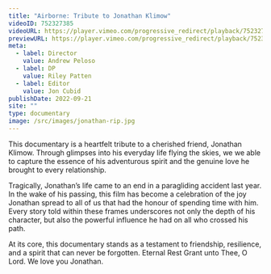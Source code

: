 ```yaml
---
title: "Airborne: Tribute to Jonathan Klimow"
videoID: 752327385
videoURL: https://player.vimeo.com/progressive_redirect/playback/752327385/rendition/1080p/file.mp4?loc=external&signature=127b4575a1901e8d07c2da2a22318e5241389f1dbc0906b1c72a798de9d23049
previewURL: https://player.vimeo.com/progressive_redirect/playback/752327385/rendition/1080p/file.mp4?loc=external&signature=127b4575a1901e8d07c2da2a22318e5241389f1dbc0906b1c72a798de9d23049
meta:
  - label: Director
    value: Andrew Peloso
  - label: DP
    value: Riley Patten
  - label: Editor
    value: Jon Cubid
publishDate: 2022-09-21
site: ""
type: documentary
image: /src/images/jonathan-rip.jpg
---
```

This documentary is a heartfelt tribute to a cherished friend, Jonathan Klimow. Through glimpses into his everyday life flying the skies, we we able to capture the essence of his adventurous spirit and the genuine love he brought to every relationship. 

Tragically, Jonathan’s life came to an end in a paragliding accident last year. In the wake of his passing, this film has become a celebration of the joy Jonathan spread to all of us that had the honour of spending time with him. Every story told within these frames underscores not only the depth of his character, but also the powerful influence he had on all who crossed his path.

At its core, this documentary stands as a testament to friendship, resilience, and a spirit that can never be forgotten. Eternal Rest Grant unto Thee, O Lord. We love you Jonathan.
